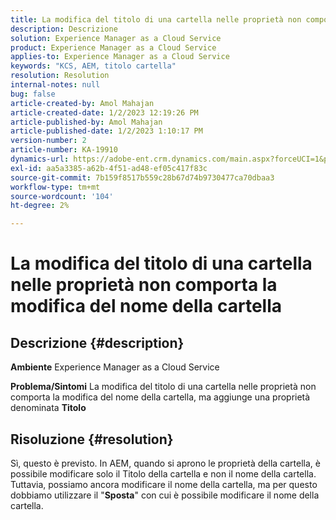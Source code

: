 ```yaml
---
title: La modifica del titolo di una cartella nelle proprietà non comporta la modifica del nome della cartella
description: Descrizione
solution: Experience Manager as a Cloud Service
product: Experience Manager as a Cloud Service
applies-to: Experience Manager as a Cloud Service
keywords: "KCS, AEM, titolo cartella"
resolution: Resolution
internal-notes: null
bug: false
article-created-by: Amol Mahajan
article-created-date: 1/2/2023 12:19:26 PM
article-published-by: Amol Mahajan
article-published-date: 1/2/2023 1:10:17 PM
version-number: 2
article-number: KA-19910
dynamics-url: https://adobe-ent.crm.dynamics.com/main.aspx?forceUCI=1&pagetype=entityrecord&etn=knowledgearticle&id=e2e964ae-978a-ed11-81ac-6045bd006ce9
exl-id: aa5a3385-a62b-4f51-ad48-ef05c417f83c
source-git-commit: 7b159f8517b559c28b67d74b9730477ca70dbaa3
workflow-type: tm+mt
source-wordcount: '104'
ht-degree: 2%

---
```


# La modifica del titolo di una cartella nelle proprietà non comporta la modifica del nome della cartella

## Descrizione {#description}

<b>Ambiente</b>
Experience Manager as a Cloud Service


<b>Problema/Sintomi</b>
La modifica del titolo di una cartella nelle proprietà non comporta la modifica del nome della cartella, ma aggiunge una proprietà denominata <b>Titolo</b>


## Risoluzione {#resolution}

Sì, questo è previsto. In AEM, quando si aprono le proprietà della cartella, è possibile modificare solo il Titolo della cartella e non il nome della cartella.<br>
Tuttavia, possiamo ancora modificare il nome della cartella, ma per questo dobbiamo utilizzare il &quot;<b>Sposta</b>&quot; con cui è possibile modificare il nome della cartella.
